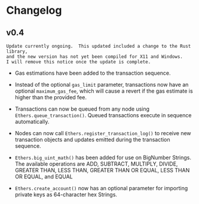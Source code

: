 # Changelog

## v0.4

```
Update currently ongoing.  This updated included a change to the Rust library,
and the new version has not yet been compiled for X11 and Windows.
I will remove this notice once the update is complete.
```

* Gas estimations have been added to the transaction sequence.

* Instead of the optional `gas_limit` parameter, transactions now have an optional `maximum_gas_fee`, which will cause a revert if the gas estimate is higher than the provided fee.

* Transactions can now be queued from any node using `Ethers.queue_transaction()`.  Queued transactions execute in sequence automatically.

* Nodes can now call `Ethers.register_transaction_log()` to receive new transaction objects and updates emitted during the transaction sequence.

* `Ethers.big_uint_math()` has been added for use on BigNumber Strings.  The available operations are ADD, SUBTRACT, MULTIPLY, DIVIDE, GREATER THAN, LESS THAN, GREATER THAN OR EQUAL, LESS THAN OR EQUAL, and EQUAL

* `Ethers.create_account()` now has an optional parameter for importing private keys as 64-character hex Strings.
